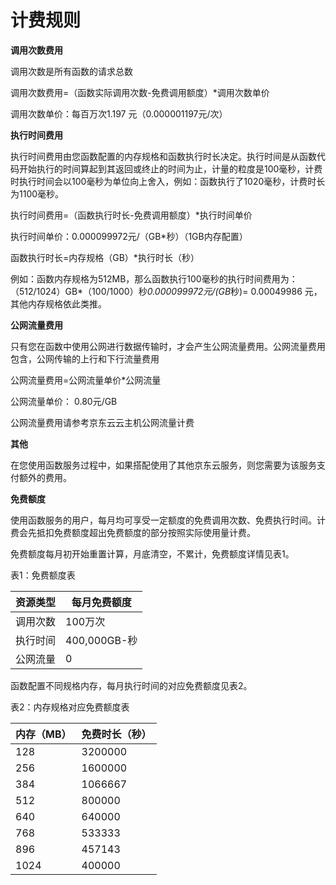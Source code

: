 # 计费规则




**调用次数费用**

调用次数是所有函数的请求总数

调用次数费用=（函数实际调用次数-免费调用额度）*调用次数单价

调用次数单价：每百万次1.197 元（0.000001197元/次）

 

**执行时间费用**

 执行时间费用由您函数配置的内存规格和函数执行时长决定。执行时间是从函数代码开始执行的时间算起到其返回或终止的时间为止，计量的粒度是100毫秒，计费时执行时间会以100毫秒为单位向上舍入，例如：函数执行了1020毫秒，计费时长为1100毫秒。

执行时间费用=（函数执行时长-免费调用额度）*执行时间单价

执行时间单价：0.000099972元/（GB*秒）（1GB内存配置）

函数执行时长=内存规格（GB）*执行时长（秒）

例如：函数内存规格为512MB，那么函数执行100毫秒的执行时间费用为： （512/1024）GB*（100/1000）秒*0.000099972元/(GB*秒)= 0.00049986 元，其他内存规格依此类推。

 

**公网流量费用**

只有您在函数中使用公网进行数据传输时，才会产生公网流量费用。公网流量费用包含，公网传输的上行和下行流量费用

公网流量费用=公网流量单价*公网流量

公网流量单价： 0.80元/GB

公网流量费用请参考京东云云主机公网流量计费

 

**其他**

在您使用函数服务过程中，如果搭配使用了其他京东云服务，则您需要为该服务支付额外的费用。

 

**免费额度**

使用函数服务的用户，每月均可享受一定额度的免费调用次数、免费执行时间。计费会先抵扣免费额度超出免费额度的部分按照实际使用量计费。

免费额度每月初开始重置计算，月底清空，不累计，免费额度详情见表1。

表1：免费额度表

| 资源类型 | 每月免费额度 |
| -------- | ------------ |
| 调用次数 | 100万次      |
| 执行时间 | 400,000GB-秒 |
| 公网流量 | 0            |

 

函数配置不同规格内存，每月执行时间的对应免费额度见表2。

表2：内存规格对应免费额度表

| 内存（MB） | 免费时长（秒） |
| ---------- | -------------- |
| 128        | 3200000        |
| 256        | 1600000        |
| 384        | 1066667        |
| 512        | 800000         |
| 640        | 640000         |
| 768        | 533333         |
| 896        | 457143         |
| 1024       | 400000         |
